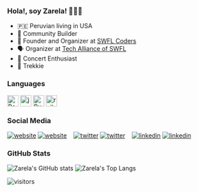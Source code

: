 ### Hola!, soy Zarela! 👩🏻‍💻

 - 🇵🇪 Peruvian living in USA
 - 🌱 Community Builder</li>
 - 👾 Founder and Organizer at [SWFL Coders](https://www.meetup.com/swfl-coders/)
 - 🗣️ Organizer at [Tech Alliance of SWFL](https://www.meetup.com/SWFLTechAlliance/)
 - 🎸 Concert Enthusiast
 - 🖖 Trekkie


### Languages

<div style="display: flex; gap: 4px;">
  <img src="https://cdn.jsdelivr.net/gh/devicons/devicon/icons/react/react-original.svg" width="26px" alt="React" title="React JS" />
  <img src="https://cdn.jsdelivr.net/gh/devicons/devicon/icons/javascript/javascript-original.svg" width="26px" alt="javascript" title="JavaScript" />
  <img src="https://cdn.jsdelivr.net/gh/devicons/devicon/icons/ruby/ruby-original.svg" width="26px" alt="Ruby" title="Ruby" />
  <img src="https://cdn.jsdelivr.net/gh/devicons/devicon/icons//rails/rails-plain.svg" width="26px" alt="rails" title="Rails" />
</div>

### Social Media

[![website](./img/globe-light.svg)](https://zarelagraves.com#gh-light-mode-only)
[![website](./img/globe-dark.svg)](https://zarelagraves.com#gh-dark-mode-only)
&nbsp;&nbsp;
[![twitter](./img/twitter-light.svg)](https://twitter.com/zg_stardust#gh-light-mode-only)
[![twitter](./img/twitter-dark.svg)](https://twitter.com/zg_stardust#gh-dark-mode-only)
&nbsp;&nbsp;
[![linkedin](./img/linkedin-light.svg)](https://www.linkedin.com/in/zarela#gh-light-mode-only)
[![linkedin](./img/linkedin-dark.svg)](https://www.linkedin.com/in/zarela#gh-dark-mode-only)


### GitHub Stats

![Zarela's GitHub stats](https://github-readme-stats.vercel.app/api?username=zarela&show_icons=true&theme=gotham&count_private=true)
![Zarela's Top Langs](https://github-readme-stats.vercel.app/api/top-langs/?username=zarela&hide=java&layout=compact&theme=gotham)

![visitors](https://visitor-badge.laobi.icu/badge?page_id=zarela.zarela&left_color=red&right_color=green&left_text=Visitors)

